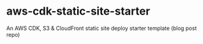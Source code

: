 # aws-cdk-static-site-starter
An AWS CDK, S3 &amp; CloudFront static site deploy starter template (blog post repo) 
